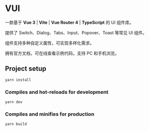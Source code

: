 # VUI
一款基于 **Vue 3** | **Vite** | **Vue Router 4** | **TypeScript** 的 UI 组件库。

提供了 Switch、Dialog、Tabs、Input、Popover、Toast 等常见 UI 组件。

组件支持多种自定义属性，可实现多样化需求。

拥有官方文档，可在线查看示例代码，支持 PC 和手机浏览。

## Project setup
```
yarn install
```

### Compiles and hot-reloads for development
```
yarn dev
```

### Compiles and minifies for production
```
yarn build
```
